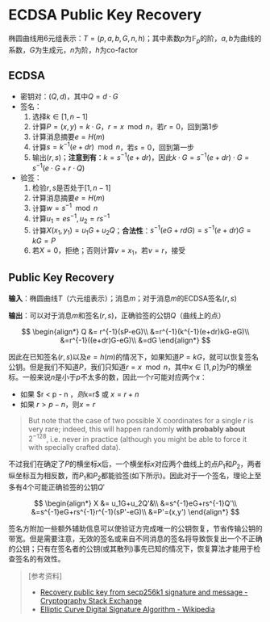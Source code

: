 # ECDSA Public Key Recovery

椭圆曲线用6元组表示：$T=(p,a,b,G,n,h)$；其中素数$p$为$\mathbb{F}_p$的阶，$a,b$为曲线的系数，$G$为生成元，$n$为阶，$h$为co-factor

## ECDSA

- 密钥对：$(Q,d)$，其中$Q = d\cdot G$
- 签名：
  1. 选择$k\in [1,n-1]$
  2. 计算$P = (x,y)=k\cdot G$，$r=x\mod n$，若$r=0$，回到第1步
  3. 计算消息摘要$e=H(m)$
  4. 计算$s=k^{-1}(e+dr)\mod n$，若$s=0$，回到第一步
  5. 输出$(r,s)$；**注意到有**：$k=s^{-1}(e+dr)$，因此$k\cdot G = s^{-1}(e+dr)\cdot G=s^{-1}(e\cdot G+r\cdot Q)$
- 验签：
  1. 检验$r,s$是否处于$[1,n-1]$
  2. 计算消息摘要$e=H(m)$
  3. 计算$w=s^{-1}\mod n$
  4. 计算$u_1 = es^{-1},u_2 = rs^{-1}$
  5. 计算$X(x_1,y_1)=u_1G+u_2Q$；**合法性**：$s^{-1}(eG+rdG)=s^{-1}(e+dr)G=kG=P$
  6. 若$X=0$，拒绝；否则计算$v = x_1$，若$v=r$，接受

## Public Key Recovery

**输入**：椭圆曲线$T$（六元组表示）；消息$m$；对于消息$m$的ECDSA签名$(r,s)$

**输出**：可以对于消息$m$和签名$(r,s)$，正确验签的公钥$Q$（曲线上的点）

$$
\begin{align*}
Q &= r^{-1}(sP-eG)\\
&=r^{-1}(k^{-1}(e+dr)kG-eG)\\
&=r^{-1}((e+dr)G-eG)\\
&=dG
\end{align*}
$$

因此在已知签名$(r,s)$以及$e=h(m)$的情况下，如果知道$P=kG$，就可以恢复签名公钥。但是我们不知道$P$，我们只知道$r=x\mod n$，其中$x\in [1,p]$为$P$的横坐标。一般来说$n$是小于$p$不太多的数，因此一个$r$可能对应两个$x$：

- 如果 $r < p - n $，则$x=r$ 或 $x=r+n$
- 如果 $r>p-n$，则$x=r$

> But note that the case of two possible X coordinates for a single $r$ is very rare; indeed, this will happen randomly **with probably about** $2^{−128}$, i.e. never in practice (although you might be able to force it with specially crafted data). 

不过我们在确定了$P$的横坐标$x$后，一个横坐标$x$对应两个曲线上的点$P_1$和$P_2$，两者纵坐标互为相反数，而$P_1$和$P_2$都能验签(如下所示)。因此对于一个签名，理论上至多有4个可能正确验签的公钥$Q'$

$$
\begin{align*}
X &= u_1G+u_2Q'&\\
&=s^{-1}eG+rs^{-1}Q'\\
&=s^{-1}eG+rs^{-1}r^{-1}(sP'-eG)\\
&=P'=(x,y')
\end{align*}
$$

签名方附加一些额外辅助信息可以使验证方完成唯一的公钥恢复，节省传输公钥的带宽。但是需要注意，无效的签名或来自不同消息的签名将导致恢复出一个不正确的公钥；只有在签名者的公钥(或其散列)事先已知的情况下，恢复算法才能用于检查签名的有效性。

> [参考资料]
>
> - [Recovery public key from secp256k1 signature and message - Cryptography Stack Exchange](https://crypto.stackexchange.com/questions/60218/recovery-public-key-from-secp256k1-signature-and-message)
> - [Elliptic Curve Digital Signature Algorithm - Wikipedia](https://en.wikipedia.org/wiki/Elliptic_Curve_Digital_Signature_Algorithm)
